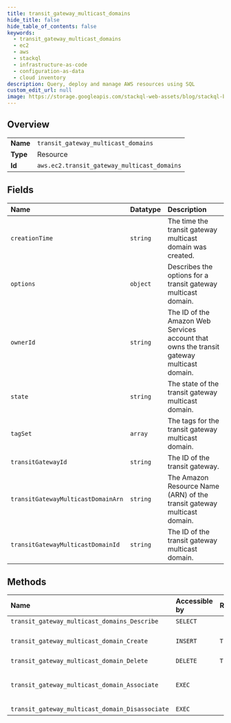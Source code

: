 ```yaml
---
title: transit_gateway_multicast_domains
hide_title: false
hide_table_of_contents: false
keywords:
  - transit_gateway_multicast_domains
  - ec2
  - aws    
  - stackql
  - infrastructure-as-code
  - configuration-as-data
  - cloud inventory
description: Query, deploy and manage AWS resources using SQL
custom_edit_url: null
image: https://storage.googleapis.com/stackql-web-assets/blog/stackql-blog-post-featured-image.png
---
```

  
    

## Overview
<table><tbody>
<tr><td><b>Name</b></td><td><code>transit_gateway_multicast_domains</code></td></tr>
<tr><td><b>Type</b></td><td>Resource</td></tr>
<tr><td><b>Id</b></td><td><code>aws.ec2.transit_gateway_multicast_domains</code></td></tr>
</tbody></table>

## Fields
| Name | Datatype | Description |
|:-----|:---------|:------------|
| `creationTime` | `string` | The time the transit gateway multicast domain was created. |
| `options` | `object` | Describes the options for a transit gateway multicast domain. |
| `ownerId` | `string` |  The ID of the Amazon Web Services account that owns the transit gateway multicast domain. |
| `state` | `string` | The state of the transit gateway multicast domain. |
| `tagSet` | `array` | The tags for the transit gateway multicast domain. |
| `transitGatewayId` | `string` | The ID of the transit gateway. |
| `transitGatewayMulticastDomainArn` | `string` | The Amazon Resource Name (ARN) of the transit gateway multicast domain. |
| `transitGatewayMulticastDomainId` | `string` | The ID of the transit gateway multicast domain. |
## Methods
| Name | Accessible by | Required Params | Description |
|:-----|:--------------|:----------------|:------------|
| `transit_gateway_multicast_domains_Describe` | `SELECT` |  | Describes one or more transit gateway multicast domains. |
| `transit_gateway_multicast_domain_Create` | `INSERT` | `TransitGatewayId` | &lt;p&gt;Creates a multicast domain using the specified transit gateway.&lt;/p&gt; &lt;p&gt;The transit gateway must be in the available state before you create a domain. Use &lt;a href="https://docs.aws.amazon.com/AWSEC2/latest/APIReference/API_DescribeTransitGateways.html"&gt;DescribeTransitGateways&lt;/a&gt; to see the state of transit gateway.&lt;/p&gt; |
| `transit_gateway_multicast_domain_Delete` | `DELETE` | `TransitGatewayMulticastDomainId` | Deletes the specified transit gateway multicast domain. |
| `transit_gateway_multicast_domain_Associate` | `EXEC` |  | &lt;p&gt;Associates the specified subnets and transit gateway attachments with the specified transit gateway multicast domain.&lt;/p&gt; &lt;p&gt;The transit gateway attachment must be in the available state before you can add a resource. Use &lt;a href="https://docs.aws.amazon.com/AWSEC2/latest/APIReference/API_DescribeTransitGatewayAttachments.html"&gt;DescribeTransitGatewayAttachments&lt;/a&gt; to see the state of the attachment.&lt;/p&gt; |
| `transit_gateway_multicast_domain_Disassociate` | `EXEC` |  | Disassociates the specified subnets from the transit gateway multicast domain.  |
